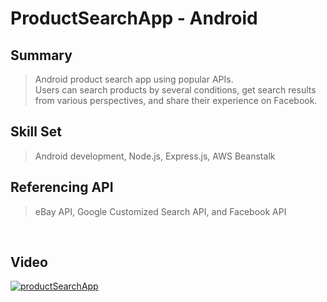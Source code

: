 # ProductSearchApp - Android
## Summary
>Android product search app using popular APIs.<br>
>Users can search products by several conditions, get search results from various perspectives, and share their experience on Facebook.

## Skill Set
>Android development, Node.js, Express.js, AWS Beanstalk

## Referencing API
>eBay API, Google Customized Search API, and Facebook API
<br>

## Video
[![productSearchApp](https://img.youtube.com/vi/6lEb0AeNYWA/maxresdefault.jpg)](https://youtu.be/6lEb0AeNYWA "productSearchApp")




